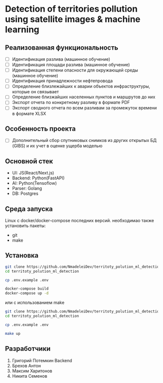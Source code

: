 # Detection of territories pollution using satellite images & machine learning

## Реализованная функциональность

- [ ] Идентификация разлива (машинное обучение)
- [ ] Идентификация площади разлива (машинное обучение)
- [ ] Идентификация степени опасности для окружающей среды (машинное обучение)
- [ ] Идентификация принадлежности нефтепровода
- [ ] Определение близлежайших к аварии объектов инфраструктуры, которые он связывает
- [ ] Определение близжайших населенных пунктов и маршрутов до них
- [ ] Экспорт отчета по конкретному разливу в формате PDF
- [ ] Экспорт сводного отчета по всем разливам за промежуток времени в формате XLSX

## Особенность проекта

- [ ] Дополнительный сбор спутниковых снимков из других открытых БД (GIBS) и их учет в оценке ущерба моделью

## Основной стек

- UI: JS(React/Next.js)
- Backend: Python(FastAPI)
- AI: Python(Tensoflow)
- Parser: Golang
- DB: Postgres

## Среда запуска

Linux c docker/docker-compose последних версий.
необходимао также установить пакеты:

- git
- make

## Установка

```bash
git clone https://github.com/NmadeleiDev/territoty_polution_ml_detection
cd territoty_polution_ml_detection

cp .env.example .env

docker-compose build
docker-compose up -d
```

или с использованием make

```bash
git clone https://github.com/NmadeleiDev/territoty_polution_ml_detection
cd territoty_polution_ml_detection

cp .env.example .env

make up
```

## Разработчики

1. Григорий Потемкин Backend 
2. Брехов Антон
3. Максим Харитонов
4. Никита Семенов
